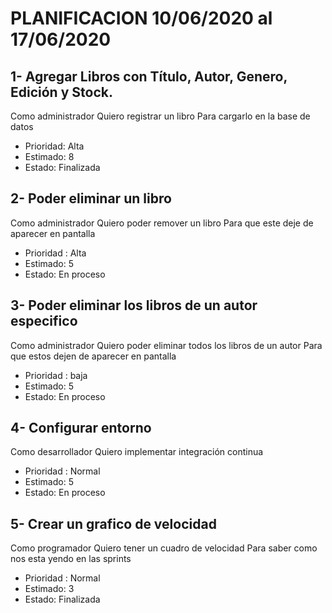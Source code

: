 # PLANIFICACION 10/06/2020 al 17/06/2020


## 1- Agregar Libros con Título, Autor, Genero, Edición y Stock.

Como administrador
Quiero registrar un libro
Para cargarlo en la base de datos

- Prioridad: Alta
- Estimado: 8
- Estado: Finalizada



## 2- Poder eliminar un libro 

Como administrador
Quiero poder remover un libro
Para que este deje de aparecer en pantalla

- Prioridad : Alta
- Estimado: 5
- Estado: En proceso



## 3- Poder eliminar los libros de un autor especifico

Como administrador
Quiero poder eliminar todos los libros de un autor
Para que estos dejen de aparecer en pantalla

- Prioridad : baja
- Estimado: 5
- Estado: En proceso



## 4- Configurar entorno

Como desarrollador 
Quiero implementar integración continua

- Prioridad : Normal
- Estimado: 5
- Estado: En proceso

## 5- Crear un grafico de velocidad

Como programador 
Quiero tener un cuadro de velocidad
Para saber como nos esta yendo en las sprints

- Prioridad : Normal
- Estimado: 3
- Estado: Finalizada
